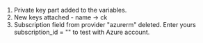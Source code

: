 1) Private key part added to the variables.
2) New keys attached - name -> ck
3) Subscription field from provider "azurerm" deleted. Enter yours subscription_id = "<id>" to test with Azure account.